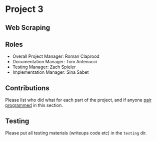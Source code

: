 # Project 3
## Web Scraping

## Roles
* Overall Project Manager: Roman Claprood
* Documentation Manager: Tom Antenucci
* Testing Manager: Zach Spieler
* Implementation Manager: Sina Sabet

## Contributions
Please list who did what for each part of the project, and if anyone [pair programmed](http://en.wikipedia.org/wiki/Pair_programming) in this section.

## Testing
Please put all testing materials (writeups code etc) in the `testing` dir.
